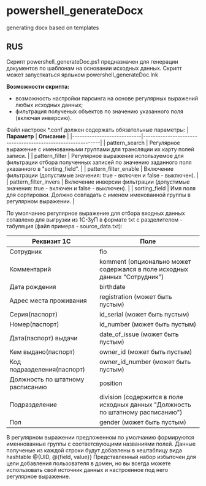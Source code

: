 # powershell_generateDocx
generating docx based on templates

## RUS
Скрипт powershell_generateDoc.ps1 предназначен для генерации документов по шаблонам на основании исходных данных.
Скрипт может запусткаться ярлыком powershell_generateDoc.lnk

**Возможности скрипта:**
- возможность настройки парсинга на основе регулярных выражений любых исходных данных;
- фильтрация полученых объектов по значению указанного поля (включая инверсию).

Файл настроек *.conf должен содержать обязательные параметры:
| **Параметр** | **Описание**  |
|----------------------------|------------------------------------------------------------|
| pattern_search |  Регулярное выражение с именованными группами для трансляции их карту полей записи. |
| pattern_filter |  Регулярное выражение используемое для фильтрации отбора полученных записей по значению заданного поля указанного в "sorting_field". |
| pattern_filter_enable |  Включение фильтрации (допустимые значения: true - включен и false - выключен). |
| pattern_filter_invers | Включение инверсии фильтрации (допустимые значения: true - включен и false - выключен). |
| sorting_field | Имя поля для сортировки. Должно совпадать с именем именованной группы в регулярном выражении. |

По умолчанию регулярное выражение для отбора входных данных сотавлено для выгрузки из 1С-ЗуП в формате txt с разделителем - табуляция (файл примера - source_data.txt):

| **Реквизит 1С** | **Поле**  |
|----------------------------|------------------------------------------------------------|
| Сотрудник | fio |
| Комментарий | komment (опционально может содержался в поле исходных данных "Сотрудник")|
| Дата рождения | birthdate  |
| Адрес места проживания | registration (может быть пустым)|
| Серия(паспорт) | id_serial (может быть пустым)|
| Номер(паспорт) | id_number (может быть пустым)|
| Дата(паспорт) выдачи | date_of_issue (может быть пустым)|
| Кем выдано(паспорт) | owner_id (может быть пустым)|
| Код подразделения(паспорт) | owner_id_number (может быть пустым)|
| Должность по штатному расписанию | position |
| Подразделение | division (содержится в поле исходных данных "Должность по штатному расписанию")|
| Пол | gender (может быть пустым)|

В регулярном выражении предложенном по умолчанию формируются именнованные группы с соответсвующими названиями полей. Данные полученые из каждой строки будут добавлены в хештаблицу вида hashtable @{UID, @{field, value}}
Представленный набор избыточен для цели добавления пользователя в домен, но вы всегда можете использовать свой источник данных и настроенное под него регулярное выражение.
